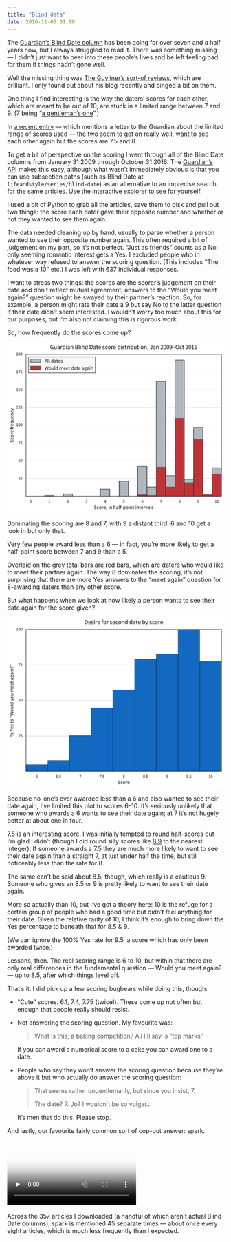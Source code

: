 ```yaml
---
title: "Blind data"
date: 2016-11-05 01:00
---
```


The [Guardian’s Blind Date column][blind-date] has been going for over seven and a half years now, but I always struggled to read it. There was something missing — I didn’t just want to peer into these people’s lives and be left feeling bad for them if things hadn’t gone well.

[blind-date]: https://www.theguardian.com/lifeandstyle/series/blind-date

Well the missing thing was [The Guyliner’s sort-of reviews][guyliner], which are brilliant. I only found out about his blog recently and binged a bit on them.

[guyliner]: https://impeccabletablemanners.theguyliner.com

One thing I find interesting is the way the daters’ scores for each other, which are meant to be out of 10, are stuck in a limited range between 7 and 9. (7 being “[a gentleman’s one][g1]”.)

[g1]: https://impeccabletablemanners.theguyliner.com/2016/06/18/aidan-and-padraig/

In [a recent entry][tom-emily] — which mentions a letter to the Guardian about the limited range of scores used — the two seem to get on really well, want to see each other again but the scores are 7.5 and 8.

[tom-emily]: https://impeccabletablemanners.theguyliner.com/2016/10/29/tom-and-emily/

To get a bit of perspective on the scoring I went through all of the Blind Date columns from January 31 2009 through October 31 2016. The [Guardian’s API][gapi] makes this easy, although what wasn’t immediately obvious is that you can use subsection paths (such as Blind Date at `lifeandstyle/series/blind-date`) as an alternative to an imprecise search for the same articles. Use the [interactive explorer][exp] to see for yourself.

[gapi]: http://open-platform.theguardian.com
[exp]: http://open-platform.theguardian.com/explore/

I used a bit of Python to grab all the articles, save them to disk and pull out two things: the score each dater gave their opposite number and whether or not they wanted to see them again.

The data needed cleaning up by hand, usually to parse whether a person wanted to see their opposite number again. This often required a bit of judgement on my part, so it’s not perfect. “Just as friends” counts as a No: only seeming romantic interest gets a Yes. I excluded people who in whatever way refused to answer the scoring question. (This includes “The food was a 10” etc.) I was left with 637 individual responses.

I want to stress two things: the scores are the scorer’s judgement on their date and don’t reflect mutual agreement; answers to the “Would you meet again?” question might be swayed by their partner’s reaction. So, for example, a person might rate their date a 9 but say No to the latter question if their date didn’t seem interested. I wouldn’t worry too much about this for our purposes, but I’m also not claiming this is rigorous work.

So, how frequently do the scores come up?

<p class="full-width">
    <a href="/images/2016-11-05-score_distribution.svg">
        <img alt="A bar chart showing the distribution of scores in the Guardian’s Blind Date column."
             src="/images/2016-11-05-score_distribution.svg"
             class="no-border">
    </a>
</p>

Dominating the scoring are 8 and 7, with 9 a distant third. 6 and 10 get a look in but only that.

Very few people award less than a 6 — in fact, you’re more likely to get a half-point score between 7 and 9 than a 5.

Overlaid on the grey total bars are red bars, which are daters who would like to meet their partner again. The way 8 dominates the scoring, it’s not surprising that there are more Yes answers to the “meet again” question for 8-awarding daters than any other score.

But what happens when we look at how likely a person wants to see their date again for the score given?

<p class="full-width">
    <a href="/images/2016-11-05-interest_rate.svg">
        <img alt="A bar chart showing percentage of people giving a certain score who would like to meet their date again."
             src="/images/2016-11-05-interest_rate.svg"
             class="no-border">
    </a>
</p>

Because no-one’s ever awarded less than a 6 and also wanted to see their date again, I’ve limited this plot to scores 6–10. It’s seriously unlikely that someone who awards a 6 wants to see their date again; at 7 it’s not hugely better at about one in four.

7.5 is an interesting score. I was initially tempted to round half-scores but I’m glad I didn’t (though I did round silly scores like [8.9][lougeorge] to the nearest integer). If someone awards a 7.5 they are much more likely to want to see their date again than a straight 7, at just under half the time, but still noticeably less than the rate for 8.

[lougeorge]: https://impeccabletablemanners.theguyliner.com/2016/07/23/lou-and-george/

The same can’t be said about 8.5, though, which really is a cautious 9. Someone who gives an 8.5 or 9 is pretty likely to want to see their date again.

More so actually than 10, but I’ve got a theory here: 10 is the refuge for a certain group of people who had a good time but didn’t feel anything for their date. Given the relative rarity of 10, I think it’s enough to bring down the Yes percentage to beneath that for 8.5 & 9.

(We can ignore the 100% Yes rate for 9.5, a score which has only been awarded twice.)

Lessons, then. The real scoring range is 6 to 10, but within that there are only real differences in the fundamental question — Would you meet again? — up to 8.5, after which things level off.

That’s it. I did pick up a few scoring bugbears while doing this, though:

*   “Cute” scores. 6.1, 7.4, 7.75 (twice!). These come up not often but enough that people really should resist.
*   Not answering the scoring question. My favourite was:
    
    > What is this, a baking competition? All I’ll say is “top marks”
    
    If you can award a numerical score to a cake you can award one to a date.

*   People who say they won’t answer the scoring question because they’re above it but who actually do answer the scoring question:

    > That seems rather ungentlemanly, but since you insist, 7.
    > 
    > The date? 7. Jo? I wouldn't be so vulgar…
    
    It’s men that do this. Please stop.

And lastly, our favourite fairly common sort of cop-out answer: spark.

<p>
    <video
        src="/images/2016-11-05-spark.mp4"
        poster="/images/2016-11-05-spark.jpg"
        preload="none"
        controls loop muted playsinline
        >
    </video>
</p>

Across the 357 articles I downloaded (a handful of which aren’t actual Blind Date columns), spark is mentioned 45 separate times — about once every eight articles, which is much less frequently than I expected.

